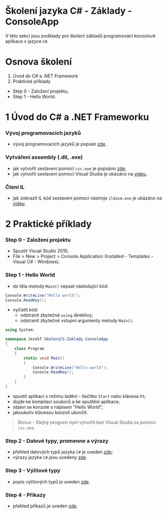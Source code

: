 # Školení jazyka C# - Základy - ConsoleApp

V této sekci jsou podklady pro školení základů programování konzolové aplikace v jazyce `C#`.

Osnova školení
==============
1. Úvod do C# a .NET Framework
2. Praktické příklady
  * Step 0 - Založení projektu,
  * Step 1 - Hello World.

1 Úvod do C# a .NET Frameworku
==============================

### Vývoj programovacích jazyků
* vývoj programovacích jazyků je popsán [zde](http://www.itnetwork.cz/csharp/zaklady/c-sharp-tutorial-uvod-do-jazyka-a-dot-net-framework).

### Vytváření assembly (.dll, .exe)
* jak vytvořit sestavení pomocí `csc.exe` je popsáno [zde](https://docs.microsoft.com/cs-cz/dotnet/articles/csharp/tour-of-csharp/program-structure);
* jak vytvořit sestavení pomocí Visual Studia je ukázáno na [videu](https://www.youtube.com/watch?v=ruf4U9_Rbss).

### Čtení IL
* jak zobrazit IL kód sestavení pomocí nástroje `ildasm.exe` je ukázáno na [videu](https://www.youtube.com/watch?v=D_1Op4TBM-Y).

2 Praktické příklady
====================
### Step 0 - Založení projektu
* Spustit Visual Studio 2015;
* File > New > Project > Console Application (Installed - Templates - Visual C# - Windows).

### Step 1 - Hello World
* do těla metody `Main()` vepsat následující kód:
```c#
Console.WriteLine("Hello world");
Console.ReadKey();
```
* vyčistit kód:
  * odstranit zbytečné `using` direktivy;
  * odstranit zbytečné vstupní argumenty metody `Main()`.
```c#
using System;

namespace JezekT.SkoleniCS.Zaklady.ConsoleApp
{
    class Program
    {
        static void Main()
        {
            Console.WriteLine("Hello world");
            Console.ReadKey();
        }
    }
}
```
* spustit aplikaci v režimu ladění - tlačítko `Start` nebo klávesa `F5`;
* dojde ke kompilaci souborů a ke spuštění aplikace;
* objeví se konzole s nápisem "Hello World";
* jakoukoliv klávesou konzoli ukončit.

>Bonus - Stejný program nyní vytvořit bez Visual Studia za pomoci `csc.exe`.

### Step 2 - Datové typy, promenne a výrazy
* přehled datových typů jazyka `C#` je uveden [zde](https://docs.microsoft.com/cs-cz/dotnet/articles/csharp/tour-of-csharp/types-and-variables);
* výrazy jazyka `C#` jsou uvedeny [zde](https://docs.microsoft.com/cs-cz/dotnet/articles/csharp/tour-of-csharp/expressions).
### Step 3 - Výčtové typy
* popis výčtových typů je uveden [zde](https://docs.microsoft.com/cs-cz/dotnet/articles/csharp/tour-of-csharp/enums).
### Step 4 - Příkazy
* přehled příkazů je uveden [zde](https://docs.microsoft.com/cs-cz/dotnet/articles/csharp/tour-of-csharp/statements).
